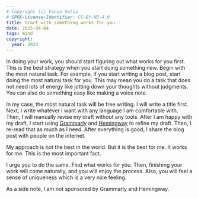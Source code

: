 ```yaml
---
# Copyright (c) Vanza Setia
# SPDX-License-Identifier: CC-BY-ND-4.0
title: Start with something works for you
date: 2025-04-04
tags: mind
copyright:
  year: 2025
---
```


In doing your work, you should start figuring out what works for you first. This is the best strategy when you start doing something new. Begin with the most natural task. For example, if you start writing a blog post, start doing the most natural task for you. This may mean you do a task that does not need lots of energy like jotting down your thoughts without judgments. You can also do something easy like making a voice note.

In my case, the most natural task will be free writing. I will write a title first. Next, I write whatever I want with any language I am comfortable with. Then, I will manually revise my draft without any tools. After I am happy with my draft, I start using [Grammarly](https://www.grammarly.com/) and [Hemingway](https://hemingwayapp.com/) to refine my draft. Then, I re-read that as much as I need. After everything is good, I share the blog post with people on the internet.

My approach is not the best in the world. But it is the best for me. It works for me. This is the most important fact.

I urge you to do the same. Find what works for you. Then, finishing your work will come naturally, and you will enjoy the process. Also, you will feel a sense of uniqueness which is a very nice feeling.

As a side note, I am not sponsored by Grammarly and Hemingway.
